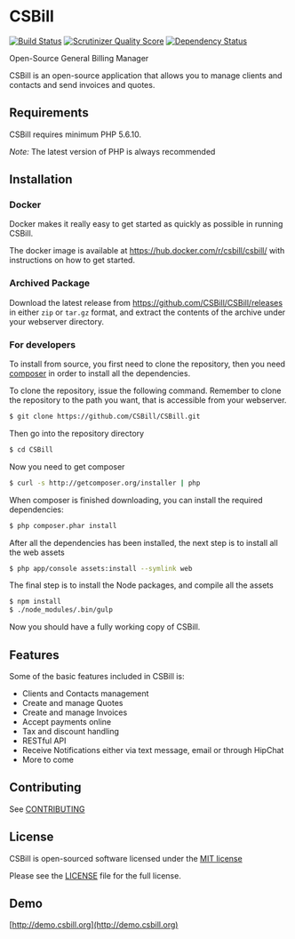 CSBill
======

[![Build Status](https://travis-ci.org/CSBill/CSBill.png?branch=master)](https://travis-ci.org/CSBill/CSBill)
[![Scrutinizer Quality Score](https://scrutinizer-ci.com/g/CSBill/CSBill/badges/quality-score.png?s=fdd7a5f5080807e95a317b9c0db07e8d5ce8cb63)](https://scrutinizer-ci.com/g/CSBill/CSBill/)
[![Dependency Status](https://www.versioneye.com/user/projects/557ebccc61626613850000cc/badge.svg)](https://www.versioneye.com/user/projects/557ebccc61626613850000cc)

Open-Source General Billing Manager

CSBill is an open-source application that allows you to manage clients and contacts and send invoices and quotes.

Requirements
------------

CSBill requires minimum PHP 5.6.10.

*Note:* The latest version of PHP is always recommended

## Installation

### Docker

Docker makes it really easy to get started as quickly as possible in running CSBill.

The docker image is available at https://hub.docker.com/r/csbill/csbill/ with instructions on how to get started.

### Archived Package

Download the latest release from https://github.com/CSBill/CSBill/releases in either `zip` or `tar.gz` format,
and extract the contents of the archive under your webserver directory. 

### For developers

To install from source, you first need to clone the repository, then you need [composer][2] in order to install all the dependencies.

To clone the repository, issue the following command. Remember to clone the repository to the path you want, that is accessible from your webserver.

```bash
$ git clone https://github.com/CSBill/CSBill.git
```

Then go into the repository directory

```bash
$ cd CSBill
```

Now you need to get composer

```bash
$ curl -s http://getcomposer.org/installer | php
```

When composer is finished downloading, you can install the required dependencies:

```bash
$ php composer.phar install
```

After all the dependencies has been installed, the next step is to install all the web assets

```bash
$ php app/console assets:install --symlink web
```

The final step is to install the Node packages, and compile all the assets

```bash
$ npm install
$ ./node_modules/.bin/gulp
```

Now you should have a fully working copy of CSBill.

Features
--------

Some of the basic features included in CSBill is:

* Clients and Contacts management
* Create and manage Quotes
* Create and manage Invoices
* Accept payments online
* Tax and discount handling
* RESTful API
* Receive Notifications either via text message, email or through HipChat
* More to come


Contributing
------------

See [CONTRIBUTING](CONTRIBUTING.md)

License
------------

CSBill is open-sourced software licensed under the [MIT license](http://opensource.org/licenses/MIT)

Please see the [LICENSE](LICENSE) file for the full license.

Demo
------------

[http://demo.csbill.org](http://demo.csbill.org)


[1]: http://symfony.com
[2]: http://getcomposer.org
[3]: http://lesscss.org
